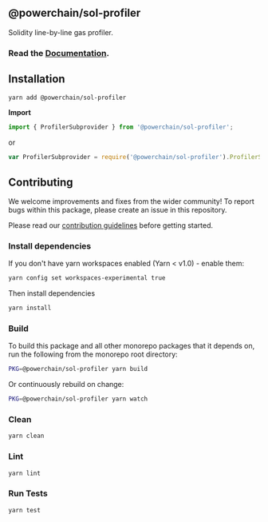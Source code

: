 ## @powerchain/sol-profiler

Solidity line-by-line gas profiler.

### Read the [Documentation](https://powerchain.org/docs/tools/sol-profiler).

## Installation

```bash
yarn add @powerchain/sol-profiler
```

**Import**

```javascript
import { ProfilerSubprovider } from '@powerchain/sol-profiler';
```

or

```javascript
var ProfilerSubprovider = require('@powerchain/sol-profiler').ProfilerSubprovider;
```

## Contributing

We welcome improvements and fixes from the wider community! To report bugs within this package, please create an issue in this repository.

Please read our [contribution guidelines](../../CONTRIBUTING.md) before getting started.

### Install dependencies

If you don't have yarn workspaces enabled (Yarn < v1.0) - enable them:

```bash
yarn config set workspaces-experimental true
```

Then install dependencies

```bash
yarn install
```

### Build

To build this package and all other monorepo packages that it depends on, run the following from the monorepo root directory:

```bash
PKG=@powerchain/sol-profiler yarn build
```

Or continuously rebuild on change:

```bash
PKG=@powerchain/sol-profiler yarn watch
```

### Clean

```bash
yarn clean
```

### Lint

```bash
yarn lint
```

### Run Tests

```bash
yarn test
```
